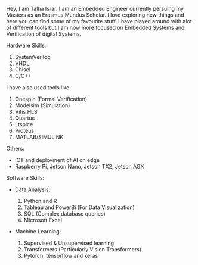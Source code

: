 Hey, I am Talha Israr. I am an Embedded Engineer currently persuing my Masters as an Erasmus Mundus Scholar.
I love exploring new things and here you can find some of my favourite stuff. I have played around with alot of different tools but I am now more focused on Embedded Systems and Verification of digital Systems.

Hardware Skills:
 1. SystemVerilog
 2. VHDL
 3. Chisel
 4. C/C++
 
 I have also used tools like:
 1. Onespin (Formal Verification)
 2. Modelsim (Simulation)
 3. Vitis HLS
 4. Quartus
 5. Ltspice
 6. Proteus
 7. MATLAB/SIMULINK

Others: 
- IOT and deployment of AI on edge
- Raspberry Pi, Jetson Nano, Jetson TX2, Jetson AGX

Software Skills:
- Data Analysis:
  1. Python and R
  2. Tableau and PowerBi (For Data Visualization)
  3. SQL (Complex database queries)
  4. Microsoft Excel

- Machine Learning:
  1. Supervised & Unsupervised learning
  2. Transformers (Particularly Vision Transformers)
  3. Pytorch, tensorflow and keras
